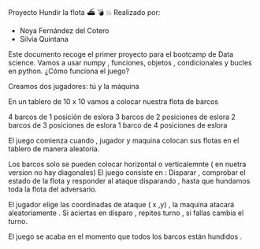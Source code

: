 Proyecto Hundir la flota ⛴️ 💣 💥
Realizado por:

* Noya Fernández del Cotero
* Silvia Quintana


Este documento recoge el primer proyecto para el bootcamp de Data science.
Vamos a usar numpy , funciones, objetos , condicionales y bucles en python.
¿Cómo funciona el juego?


Creamos dos jugadores: tú y la máquina


En un tablero de 10 x 10 vamos a colocar nuestra flota de barcos

4 barcos de 1 posición de eslora
3 barcos de 2 posiciones de eslora
2 barcos de 3 posiciones de eslora
1 barco de 4 posiciones de eslora

El juego comienza cuando , jugador y maquina colocan sus flotas en el tablero de manera aleatoria.

Los barcos solo se pueden colocar horizontal o verticalemnte ( en nuetra version no hay diagonales)
El juego consiste en : Disparar , comprobar el estado de la flota y responder al ataque disparando , hasta que hundamos toda la flota del adversario.

El jugador elige las coordinadas de ataque ( x ,y) , la maquina atacará aleatoriamente .
Si aciertas en disparo , repites turno , si fallas cambia el turno.

El juego se acaba en el momento que todos los barcos están hundidos .